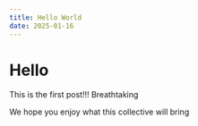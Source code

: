 ```yaml
---
title: Hello World
date: 2025-01-16
---
```


# Hello

This is the first post!!! Breathtaking

We hope you enjoy what this collective will bring